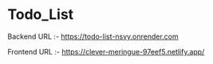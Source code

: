 # Todo_List

Backend URL :- https://todo-list-nsvy.onrender.com

Frontend URL :- https://clever-meringue-97eef5.netlify.app/
